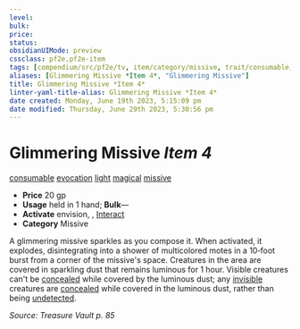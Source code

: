 ```yaml
---
level:
bulk:
price:
status:
obsidianUIMode: preview
cssclass: pf2e,pf2e-item
tags: [compendium/src/pf2e/tv, item/category/missive, trait/consumable, trait/evocation, trait/light, trait/magical, trait/missive]
aliases: [Glimmering Missive *Item 4*, "Glimmering Missive"]
title: Glimmering Missive *Item 4*
linter-yaml-title-alias: Glimmering Missive *Item 4*
date created: Monday, June 19th 2023, 5:15:09 pm
date modified: Thursday, June 29th 2023, 5:30:56 pm
---
```


# Glimmering Missive *Item 4*

[consumable](rules/traits/consumable.md) [evocation](rules/traits/evocation.md) [light](rules/traits/light.md) [magical](rules/traits/magical.md) [missive](rules/traits/missive-tv.md)  

- **Price** 20 gp
- **Usage** held in 1 hand; **Bulk**—
- **Activate** envision, , [Interact](rules/actions/interact.md)
- **Category** Missive

A glimmering missive sparkles as you compose it. When activated, it explodes, disintegrating into a shower of multicolored motes in a 10‑foot burst from a corner of the missive's space. Creatures in the area are covered in sparkling dust that remains luminous for 1 hour. Visible creatures can't be [concealed](rules/conditions.md#Concealed) while covered by the luminous dust; any [invisible](rules/conditions.md#Invisible) creatures are [concealed](rules/conditions.md#Concealed) while covered in the luminous dust, rather than being [undetected](rules/conditions.md#Undetected).

*Source: Treasure Vault p. 85*
